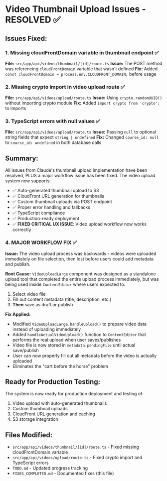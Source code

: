 # Video Thumbnail Upload Issues - RESOLVED ✅

## Issues Fixed:

### 1. Missing cloudFrontDomain variable in thumbnail endpoint ✅
**File:** `src/app/api/videos/thumbnail/[id]/route.ts`
**Issue:** The POST method was referencing `cloudFrontDomain` variable that wasn't defined
**Fix:** Added `const cloudFrontDomain = process.env.CLOUDFRONT_DOMAIN;` before usage

### 2. Missing crypto import in video upload route ✅
**File:** `src/app/api/videos/upload/route.ts`
**Issue:** Using `crypto.randomUUID()` without importing crypto module
**Fix:** Added `import crypto from 'crypto';` to imports

### 3. TypeScript errors with null values ✅
**File:** `src/app/api/videos/upload/route.ts`
**Issue:** Passing `null` to optional string fields that expect `string | undefined`
**Fix:** Changed `course_id: null` to `course_id: undefined` in both database calls

## Summary:
All issues from Claude's thumbnail upload implementation have been resolved, PLUS a major workflow issue has been fixed. The video upload system now supports:

- ✅ Auto-generated thumbnail upload to S3
- ✅ CloudFront URL generation for thumbnails
- ✅ Custom thumbnail uploads via POST endpoint
- ✅ Proper error handling and fallbacks
- ✅ TypeScript compliance
- ✅ Production-ready deployment
- ✅ **FIXED CRITICAL UX ISSUE**: Video upload workflow now works correctly

### 4. MAJOR WORKFLOW FIX ✅
**Issue:** The video upload process was backwards - videos were uploaded immediately on file selection, then lost before users could add metadata and publish.

**Root Cause:** `VideoUploadLarge` component was designed as a standalone upload tool that completed the entire upload process immediately, but was being used inside `ContentEditor` where users expected to:
1. Select video file
2. Fill out content metadata (title, description, etc.)
3. **Then** save as draft or publish

**Fix Applied:**
- Modified `VideoUploadLarge.handleUpload()` to prepare video data instead of uploading immediately
- Added `handleActualVideoUpload()` function to `ContentEditor` that performs the real upload when user saves/publishes
- Video file is now stored in `metadata.pendingFile` until actual save/publish
- User can now properly fill out all metadata before the video is actually uploaded
- Eliminates the "cart before the horse" problem

## Ready for Production Testing:
The system is now ready for production deployment and testing of:
1. Video upload with auto-generated thumbnails
2. Custom thumbnail uploads
3. CloudFront URL generation and caching
4. S3 storage integration

## Files Modified:
- `src/app/api/videos/thumbnail/[id]/route.ts` - Fixed missing cloudFrontDomain variable
- `src/app/api/videos/upload/route.ts` - Fixed crypto import and TypeScript errors
- `TODO.md` - Updated progress tracking
- `FIXES_COMPLETED.md` - Documented fixes (this file)
